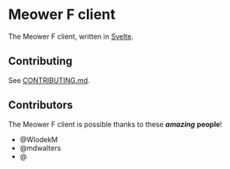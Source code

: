 # Meower F client

The Meower F client, written in [Svelte](https://svelte.dev).

## Contributing

See [CONTRIBUTING.md](CONTRIBUTING.md).

## Contributors
The Meower F client is possible thanks to these ***amazing*** **people**!

- @WlodekM
- @mdwalters
- @
